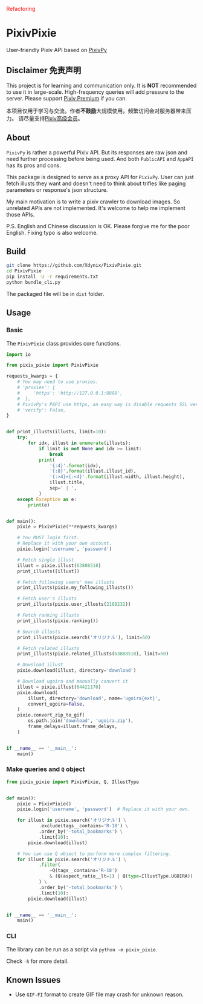 <span style="color: red">Refactoring</span>

# PixivPixie

User-friendly Pixiv API based on
[PixivPy](https://github.com/upbit/pixivpy)

## Disclaimer 免责声明

This project is for learning and communication only. It is **NOT** recommended to
use it in large-scale. High-frequency queries will add pressure to the server. Please
support [Pixiv Premium](https://www.pixiv.net/premium.php) if you can.

本项目仅用于学习与交流。作者**不鼓励**大规模使用。频繁访问会对服务器带来压力。
请尽量支持[Pixiv高级会员](https://www.pixiv.net/premium.php)。

## About

`PixivPy` is rather a powerful Pixiv API. But its responses are raw json and need
further processing before being used. And both `PublicAPI` and `AppAPI` has its pros and
cons.

This package is designed to serve as a proxy API for `PixivPy`. User can just
fetch illusts they want and doesn't need to think about trifles like paging
parameters or response's json structure.

My main motivation is to write a pixiv crawler to download images. So unrelated APIs are not implemented.
It's welcome to help me implement those APIs.

P.S. English and Chinese discussion is OK. Please forgive me for the poor
English. Fixing typo is also welcome.


## Build

```bash
git clone https://github.com/Xdynix/PixivPixie.git
cd PixivPixie
pip install -U -r requirements.txt
python bundle_cli.py
```

The packaged file will be in `dist` folder.

## Usage

### Basic

The `PixivPixie` class provides core functions.

```python
import io

from pixiv_pixie import PixivPixie

requests_kwargs = {
    # You may need to use proxies.
    # 'proxies': {
    #     'https': 'http://127.0.0.1:8888',
    #  },
    # PixivPy's PAPI use https, an easy way is disable requests SSL verify.
    # 'verify': False,
}


def print_illusts(illusts, limit=10):
    try:
        for idx, illust in enumerate(illusts):
            if limit is not None and idx >= limit:
                break
            print(
                '{:4}'.format(idx),
                '{:8}'.format(illust.illust_id),
                '{:>4}×{:<4}'.format(illust.width, illust.height),
                illust.title,
                sep=' | ',
            )
    except Exception as e:
        print(e)


def main():
    pixie = PixivPixie(**requests_kwargs)

    # You MUST login first.
    # Replace it with your own account.
    pixie.login('username', 'password')

    # Fetch single illust
    illust = pixie.illust(63808518)
    print_illusts([illust])

    # Fetch following users' new illusts
    print_illusts(pixie.my_following_illusts())

    # Fetch user's illusts
    print_illusts(pixie.user_illusts(2188232))

    # Fetch ranking illusts
    print_illusts(pixie.ranking())

    # Search illusts
    print_illusts(pixie.search('オリジナル'), limit=50)

    # Fetch related illusts
    print_illusts(pixie.related_illusts(63808518), limit=50)

    # Download illust
    pixie.download(illust, directory='download')

    # Download ugoira and manually convert it
    illust = pixie.illust(64421170)
    pixie.download(
        illust, directory='download', name='ugoira{ext}',
        convert_ugoira=False,
    )
    pixie.convert_zip_to_gif(
        os.path.join('download', 'ugoira.zip'),
        frame_delays=illust.frame_delays,
    )


if __name__ == '__main__':
    main()
```

### Make queries and `Q` object

```python
from pixiv_pixie import PixivPixie, Q, IllustType


def main():
    pixie = PixivPixie()
    pixie.login('username', 'password')  # Replace it with your own.

    for illust in pixie.search('オリジナル') \
            .exclude(tags__contains='R-18') \
            .order_by('-total_bookmarks') \
            .limit(10):
        pixie.download(illust)

    # You can use Q object to perform more complex filtering.
    for illust in pixie.search('オリジナル') \
            .filter(
                ~Q(tags__contains='R-18')
                & (Q(aspect_ratio__lt=1) | Q(type=IllustType.UGOIRA))
            ) \
            .order_by('-total_bookmarks') \
            .limit(10):
        pixie.download(illust)


if __name__ == '__main__':
    main()
```

### CLI

The library can be run as a script via `python -m pixiv_pixie`.

Check `-h` for more detail.

## Known Issues

- Use `GIF-FI` format to create GIF file may crash for unknown reason.
